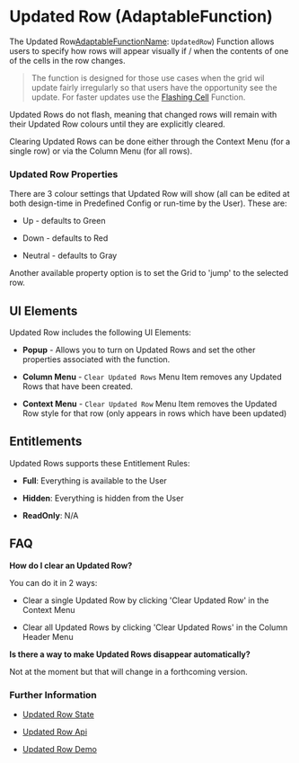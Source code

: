 # Updated Row (AdaptableFunction)

The Updated Row[AdaptableFunctionName](https://api.adaptabletools.com/modules/_src_predefinedconfig_common_types_.html#adaptablefunctionname): `UpdatedRow`) Function allows users to specify how rows will appear visually if / when the contents of one of the cells in the row changes.

> The function is designed for those use cases when the grid wil update fairly irregularly so that users have the opportunity see the update.  For faster updates use the [Flashing Cell](./flashing-cell-function.md) Function.

Updated Rows do not flash, meaning that changed rows will remain with their Updated Row colours until they are explicitly cleared. 

Clearing Updated Rows can be done either through the Context Menu (for a single row) or via the Column Menu (for all rows).

### Updated Row Properties

There are 3 colour settings that Updated Row will show (all can be edited at both design-time in Predefined Config or run-time by the User).  These are:

- Up - defaults to Green

- Down - defaults to Red

- Neutral - defaults to Gray

Another available property option is to set the Grid to 'jump' to the selected row.

## UI Elements
Updated Row includes the following UI Elements:

- **Popup** - Allows you to turn on Updated Rows and set the other properties associated with the function.

- **Column Menu** - `Clear Updated Rows` Menu Item removes any Updated Rows that have been created.

- **Context Menu** - `Clear Updated Row` Menu Item removes the Updated Row style for that row (only appears in rows which have been updated) 

## Entitlements
Updated Rows supports these Entitlement Rules:

- **Full**: Everything is available to the User

- **Hidden**: Everything is hidden from the User

- **ReadOnly**: N/A

## FAQ

**How do I clear an Updated Row?**

You can do it in 2 ways:

- Clear a single Updated Row by clicking 'Clear Updated Row' in the Context Menu

- Clear all Updated Rows by clicking 'Clear Updated Rows' in the Column Header Menu

**Is there a way to make Updated Rows disappear automatically?**

Not at the moment but that will change in a forthcoming version.

### Further Information

- [Updated Row State](https://api.adaptabletools.com/interfaces/_src_predefinedconfig_updatedrowstate_.updatedrowstate.html)

- [Updated Row Api](https://api.adaptabletools.com/interfaces/_src_api_updatedrowapi_.updatedrowapi.html)

- [Updated Row Demo](https://demo.adaptabletools.com/style/aggridupdatedrowsdemo)

